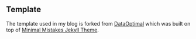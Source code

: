 
## Template
The template used in my blog is forked from [DataOptimal](https://github.com/dataoptimal/dataoptimal.github.io) which was built on top of [Minimal Mistakes Jekyll Theme](https://mmistakes.github.io/minimal-mistakes/).
